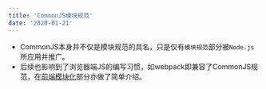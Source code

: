 ```yaml
---
title: 'CommonJS模块规范'
date: '2020-01-21'
---
```


- CommonJS本身并不仅是模块规范的具名，只是仅有`模块规范`部分被`Node.js`所应用并推广。
- 后续也影响到了浏览器端JS的编写习惯，如webpack即兼容了CommonJS规范，在[前端模块化](/frontend/base/js/module)部分亦做了简单介绍。
